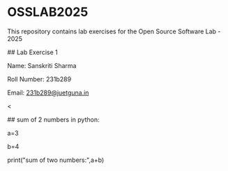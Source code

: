 # OSSLAB2025

This repository contains lab exercises for the Open Source Software Lab - 2025





\## Lab Exercise 1

Name: Sanskriti Sharma

Roll Number: 231b289

Email: 231b289@juetguna.in

<

\## sum of 2 numbers in python:

a=3

b=4

print("sum of two numbers:",a+b)

>

